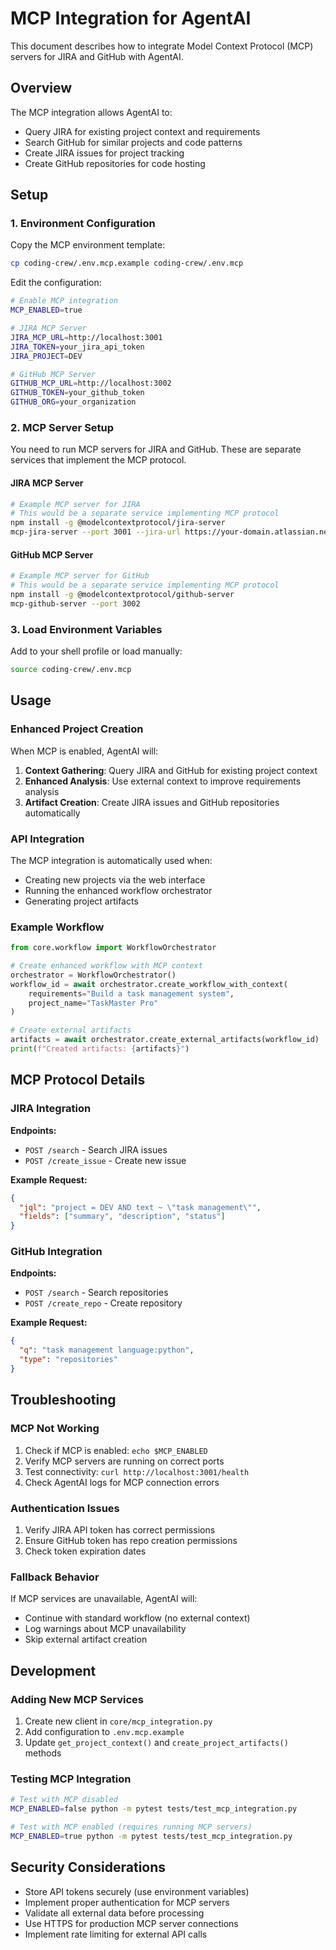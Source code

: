 # MCP Integration for AgentAI

This document describes how to integrate Model Context Protocol (MCP) servers for JIRA and GitHub with AgentAI.

## Overview

The MCP integration allows AgentAI to:
- Query JIRA for existing project context and requirements
- Search GitHub for similar projects and code patterns
- Create JIRA issues for project tracking
- Create GitHub repositories for code hosting

## Setup

### 1. Environment Configuration

Copy the MCP environment template:
```bash
cp coding-crew/.env.mcp.example coding-crew/.env.mcp
```

Edit the configuration:
```bash
# Enable MCP integration
MCP_ENABLED=true

# JIRA MCP Server
JIRA_MCP_URL=http://localhost:3001
JIRA_TOKEN=your_jira_api_token
JIRA_PROJECT=DEV

# GitHub MCP Server  
GITHUB_MCP_URL=http://localhost:3002
GITHUB_TOKEN=your_github_token
GITHUB_ORG=your_organization
```

### 2. MCP Server Setup

You need to run MCP servers for JIRA and GitHub. These are separate services that implement the MCP protocol.

#### JIRA MCP Server
```bash
# Example MCP server for JIRA
# This would be a separate service implementing MCP protocol
npm install -g @modelcontextprotocol/jira-server
mcp-jira-server --port 3001 --jira-url https://your-domain.atlassian.net
```

#### GitHub MCP Server
```bash
# Example MCP server for GitHub
# This would be a separate service implementing MCP protocol
npm install -g @modelcontextprotocol/github-server
mcp-github-server --port 3002
```

### 3. Load Environment Variables

Add to your shell profile or load manually:
```bash
source coding-crew/.env.mcp
```

## Usage

### Enhanced Project Creation

When MCP is enabled, AgentAI will:

1. **Context Gathering**: Query JIRA and GitHub for existing project context
2. **Enhanced Analysis**: Use external context to improve requirements analysis
3. **Artifact Creation**: Create JIRA issues and GitHub repositories automatically

### API Integration

The MCP integration is automatically used when:
- Creating new projects via the web interface
- Running the enhanced workflow orchestrator
- Generating project artifacts

### Example Workflow

```python
from core.workflow import WorkflowOrchestrator

# Create enhanced workflow with MCP context
orchestrator = WorkflowOrchestrator()
workflow_id = await orchestrator.create_workflow_with_context(
    requirements="Build a task management system",
    project_name="TaskMaster Pro"
)

# Create external artifacts
artifacts = await orchestrator.create_external_artifacts(workflow_id)
print(f"Created artifacts: {artifacts}")
```

## MCP Protocol Details

### JIRA Integration

**Endpoints:**
- `POST /search` - Search JIRA issues
- `POST /create_issue` - Create new issue

**Example Request:**
```json
{
  "jql": "project = DEV AND text ~ \"task management\"",
  "fields": ["summary", "description", "status"]
}
```

### GitHub Integration

**Endpoints:**
- `POST /search` - Search repositories
- `POST /create_repo` - Create repository

**Example Request:**
```json
{
  "q": "task management language:python",
  "type": "repositories"
}
```

## Troubleshooting

### MCP Not Working

1. Check if MCP is enabled: `echo $MCP_ENABLED`
2. Verify MCP servers are running on correct ports
3. Test connectivity: `curl http://localhost:3001/health`
4. Check AgentAI logs for MCP connection errors

### Authentication Issues

1. Verify JIRA API token has correct permissions
2. Ensure GitHub token has repo creation permissions
3. Check token expiration dates

### Fallback Behavior

If MCP services are unavailable, AgentAI will:
- Continue with standard workflow (no external context)
- Log warnings about MCP unavailability
- Skip external artifact creation

## Development

### Adding New MCP Services

1. Create new client in `core/mcp_integration.py`
2. Add configuration to `.env.mcp.example`
3. Update `get_project_context()` and `create_project_artifacts()` methods

### Testing MCP Integration

```bash
# Test with MCP disabled
MCP_ENABLED=false python -m pytest tests/test_mcp_integration.py

# Test with MCP enabled (requires running MCP servers)
MCP_ENABLED=true python -m pytest tests/test_mcp_integration.py
```

## Security Considerations

- Store API tokens securely (use environment variables)
- Implement proper authentication for MCP servers
- Validate all external data before processing
- Use HTTPS for production MCP server connections
- Implement rate limiting for external API calls